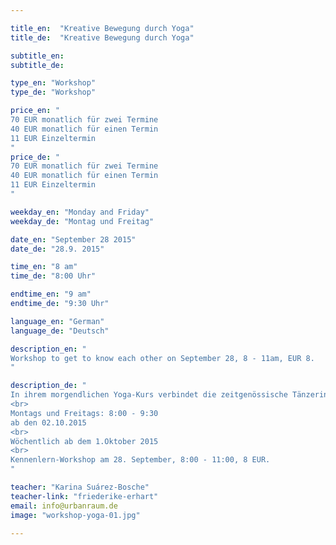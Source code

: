 ```yaml
---

title_en:  "Kreative Bewegung durch Yoga"
title_de:  "Kreative Bewegung durch Yoga"

subtitle_en:  
subtitle_de:  

type_en: "Workshop"
type_de: "Workshop"

price_en: "
70 EUR monatlich für zwei Termine
40 EUR monatlich für einen Termin
11 EUR Einzeltermin
"
price_de: "
70 EUR monatlich für zwei Termine
40 EUR monatlich für einen Termin
11 EUR Einzeltermin
"

weekday_en: "Monday and Friday"
weekday_de: "Montag und Freitag"

date_en: "September 28 2015"
date_de: "28.9. 2015"

time_en: "8 am"
time_de: "8:00 Uhr"

endtime_en: "9 am"
endtime_de: "9:30 Uhr"

language_en: "German"
language_de: "Deutsch"

description_en: "
Workshop to get to know each other on September 28, 8 - 11am, EUR 8.
"

description_de: "
In ihrem morgendlichen Yoga-Kurs verbindet die zeitgenössische Tänzerin Karina Suárez-Bosche Elemente des Hatha und Ashtanga Yogas (Sonnengruß, Asanas, Atem-Übungen u.s.w.) mit denen aus dem Tanz und der Bewegungs-Improvisation.  Die regelmäßige Praxis, schafft Raum für das Bewusstsein des aktuellen Zustandes unseres Seins sowie das Gleichgewicht zwischen Körper, Geist und Seele. Das Ziel ist eine bessere Organisation, Präsenz und Stärkung des Körpers, wodurch sich - auch im Alltag - Vertrauen in dem Selbst und Kreativität entwickelt.
<br>
Montags und Freitags: 8:00 - 9:30
ab den 02.10.2015
<br>
Wöchentlich ab dem 1.Oktober 2015
<br>
Kennenlern-Workshop am 28. September, 8:00 - 11:00, 8 EUR.
"

teacher: "Karina Suárez-Bosche"
teacher-link: "friederike-erhart"
email: info@urbanraum.de
image: "workshop-yoga-01.jpg"

---
```




